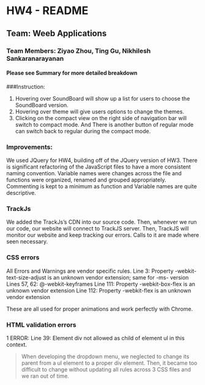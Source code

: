 # HW4 - README
## Team: Weeb Applications
### Team Members: Ziyao Zhou, Ting Gu, Nikhilesh Sankaranarayanan

#### Please see Summary for more detailed breakdown

###Instruction:
1. Hovering over SoundBoard will show up a list for users to choose the SoundBoard version.
2. Hovering over theme will give users options to change the themes.
3. Clicking on the compact view on the right side of navigation bar will switch to compact mode. And There is another button of regular mode can switch back to regular during the compact mode.

### Improvements:
We used JQuery for HW4, building off of the JQuery version of HW3. There is significant
refactoring of the JavaScript files to have a more consistent naming convention.
Variable names were changes across the file and functions were organized, renamed
and grouped appropriately. Commenting is kept to a minimum as function and Variable
names are quite descriptive.

### TrackJs
We added the TrackJs’s CDN into our source code. Then, whenever we run our code,
our website will connect to TrackJS server. Then, TrackJS will monitor our website
and keep tracking our errors. Calls to it are made where seen necessary.

### CSS errors
All Errors and Warnings are vendor specific rules.
Line 3:         Property -webkit-text-size-adjust is an unknown vendor extension; same for -ms- version
Lines 57, 62:   @-webkit-keyframes
Line 111:	    Property -webkit-box-flex is an unknown vendor extension
Line 112:   	Property -webkit-flex is an unknown vendor extension

These are all used for proper animations and work perfectly with Chrome.

### HTML validation errors
1 ERROR:
Line 39: Element div not allowed as child of element ul in this context.
>When developing the dropdown menu, we neglected to change its parent from a
ul element to a proper div element. Then, it became too difficult to change without
updating all rules across 3 CSS files and we ran out of time.
